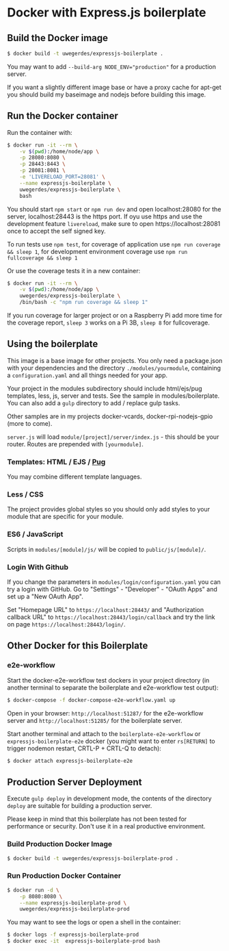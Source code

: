 # Docker with Express.js boilerplate

## Build the Docker image

```bash
$ docker build -t uwegerdes/expressjs-boilerplate .
```

You may want to add `--build-arg NODE_ENV="production"` for a production server.

If you want a slightly different image base or have a proxy cache for apt-get you should build my baseimage and nodejs before building this image.

## Run the Docker container

Run the container with:

```bash
$ docker run -it --rm \
	-v $(pwd):/home/node/app \
	-p 28080:8080 \
	-p 28443:8443 \
	-p 28081:8081 \
	-e 'LIVERELOAD_PORT=28081' \
	--name expressjs-boilerplate \
	uwegerdes/expressjs-boilerplate \
	bash
```

You should start `npm start` or `npm run dev` and open localhost:28080 for the server, localhost:28443 is the https port. If oyu use https and use the development feature `livereload`, make sure to open https://localhost:28081 once to accept the self signed key.

To run tests use `npm test`, for coverage of application use `npm run coverage && sleep 1`, for development environment coverage use `npm run fullcoverage && sleep 1`

Or use the coverage tests it in a new container:

```bash
$ docker run -it --rm \
	-v $(pwd):/home/node/app \
	uwegerdes/expressjs-boilerplate \
	/bin/bash -c "npm run coverage && sleep 1"
```

If you run coverage for larger project or on a Raspberry Pi add more time for the coverage report, `sleep 3` works on a Pi 3B, `sleep 8` for fullcoverage.

## Using the boilerplate

This image is a base image for other projects. You only need a package.json with your dependencies and the directory `./modules/yourmodule`, containing a `configuration.yaml` and all things needed for your app.

Your project in the modules subdirectory should include html/ejs/pug templates, less, js, server and tests. See the sample in modules/boilerplate. You can also add a `gulp` directory to add / replace gulp tasks.

Other samples are in my projects docker-vcards, docker-rpi-nodejs-gpio (more to come).

`server.js` will load `module/[project]/server/index.js` - this should be your router. Routes are prepended with `[yourmodule]`.

### Templates: HTML / EJS / [Pug](https://pugjs.org/)

You may combine different template languages.

### Less / CSS

The project provides global styles so you should only add styles to your module that are specific for your module.

### ES6 / JavaScript

Scripts in `modules/[module]/js/` will be copied to `public/js/[module]/`.

### Login With Github

If you change the parameters in `modules/login/configuration.yaml` you can try a login with GitHub. Go to "Settings" - "Developer" - "OAuth Apps" and set up a "New OAuth App".

Set "Homepage URL" to `https://localhost:28443/` and "Authorization callback URL" to `https://localhost:28443/login/callback` and try the link on page `https://localhost:28443/login/`.

## Other Docker for this Boilerplate

### e2e-workflow

Start the docker-e2e-workflow test dockers in your project directory (in another terminal to separate the boilerplate and e2e-workflow test output):

```bash
$ docker-compose -f docker-compose-e2e-workflow.yaml up
```

Open in your browser: `http://localhost:51287/` for the e2e-workflow server and `http://localhost:51285/` for the boilerplate server.

Start another terminal and attach to the `boilerplate-e2e-workflow` or `expressjs-boilerplate-e2e` docker (you might want to enter `rs[RETURN]` to trigger nodemon restart, CRTL-P + CRTL-Q to detach):

```bash
$ docker attach expressjs-boilerplate-e2e
```
## Production Server Deployment

Execute `gulp deploy` in development mode, the contents of the directory `deploy` are suitable for building a production server.

Please keep in mind that this boilerplate has not been tested for performance or security. Don't use it in a real productive environment.

### Build Production Docker Image

```bash
$ docker build -t uwegerdes/expressjs-boilerplate-prod .
```

### Run Production Docker Container

```bash
$ docker run -d \
	-p 8080:8080 \
	--name expressjs-boilerplate-prod \
	uwegerdes/expressjs-boilerplate-prod
```

You may want to see the logs or open a shell in the container:

```bash
$ docker logs -f expressjs-boilerplate-prod
$ docker exec -it  expressjs-boilerplate-prod bash
```

